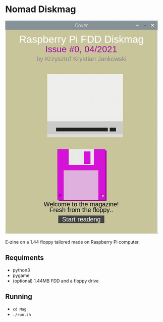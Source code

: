 # Nomad Diskmag
![Floppy](screens/fdd.gif)

E-zine on a 1.44 floppy tailored made on Raspberry Pi computer. 

## Requiments

- python3
- pygame
- (optional) 1.44MB FDD and a floppy drive

## Running
- ```cd Mag```
- ```./run.sh```